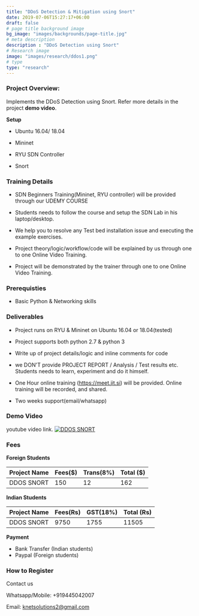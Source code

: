 ```yaml
---
title: "DDoS Detection & Mitigation using Snort"
date: 2019-07-06T15:27:17+06:00
draft: false
# page title background image
bg_image: "images/backgrounds/page-title.jpg"
# meta description
description : "DDoS Detection using Snort"
# Research image
image: "images/research/ddos1.png"
# type
type: "research"
---
```



### Project Overview:

Implements the DDoS Detection using Snort. Refer more details in the project **demo video**.

**Setup**

- Ubuntu 16.04/ 18.04

- Mininet

- RYU SDN Controller

- Snort


### Training Details

- SDN Beginners Training(Mininet, RYU controller) will be provided through our UDEMY COURSE

- Students needs to follow the course and setup the SDN Lab in his laptop/desktop.

- We help you to resolve any Test bed installation issue and executing the example exercises.

- Project theory/logic/workflow/code will be explained by us through one to one Online Video Training.

- Project will be demonstrated by the trainer through one to one Online Video Training.


### Prerequisties

* Basic Python & Networking skills 


### Deliverables	

* Project runs on RYU & Mininet on Ubuntu 16.04 or 18.04(tested)

* Project supports both python 2.7 & python 3

* Write up of project details/logic  and inline comments for code

* we DON'T provide PROJECT REPORT / Analysis / Test results etc. Students needs to learn, experiment and do it himself.

* One Hour online training (https://meet.jit.si) will be provided. Online training will be recorded, and  shared.

* Two weeks support(email/whatsapp)


### Demo Video

youtube video link.
[![DDOS SNORT](https://img.youtube.com/vi/bxgWnMjIP3o/0.jpg)](https://youtu.be/bxgWnMjIP3o "DDOS SNORT")




### Fees

**Foreign Students**

| Project Name         | Fees($) | Trans(8%) | Total ($)|
|----------------------|---------|-----------|-----------|
|DDOS SNORT     | 150    |   12      | 162       |


**Indian Students**

| Project Name         | Fees(Rs) | GST(18%) | Total (Rs)|
|----------------------|---------|-----------|-----------|
|DDOS SNORT     | 9750     |   1755 |  11505 |

**Payment**

* Bank Transfer  (Indian students)
* Paypal (Foreign students)

### How to Register

Contact us

Whatsapp/Mobile: +919445042007

Email:  knetsolutions2@gmail.com